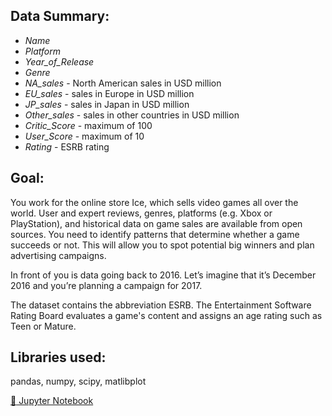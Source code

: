 ## Data Summary:

- *Name*
- *Platform*
- *Year_of_Release*
- *Genre*
- *NA_sales* - North American sales in USD million
- *EU_sales* - sales in Europe in USD million
- *JP_sales* - sales in Japan in USD million
- *Other_sales* - sales in other countries in USD million
- *Critic_Score* - maximum of 100
- *User_Score* - maximum of 10
- *Rating* - ESRB rating

## Goal:

You work for the online store Ice, which sells video games all over the world. User and expert reviews, genres, platforms (e.g. Xbox or PlayStation), and historical data on game sales are available from open sources. You need to identify patterns that determine whether a game succeeds or not. This will allow you to spot potential big winners and plan advertising campaigns.

In front of you is data going back to 2016. Let’s imagine that it’s December 2016 and you’re planning a campaign for 2017.

The dataset contains the abbreviation ESRB. The Entertainment Software Rating Board evaluates a game's content and assigns an age rating such as Teen or Mature.

## Libraries used:

pandas, numpy, scipy, matlibplot

[:snake: Jupyter Notebook](./Integrated_Project_1.ipynb)